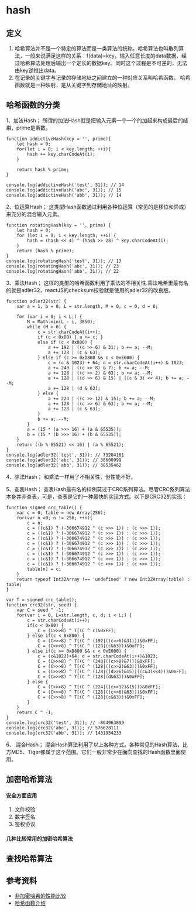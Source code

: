 # hash

## 定义
1. 哈希算法并不是一个特定的算法而是一类算法的统称。哈希算法也叫散列算法，一般来说满足这样的关系：f(data)=key，输入任意长度的data数据，经过哈希算法处理后输出一个定长的数据key。同时这个过程是不可逆的，无法由key逆推出data。
2. 在记录的关键字与记录的存储地址之间建立的一种对应关系叫哈希函数。
哈希函数就是一种映射，是从关键字到存储地址的映射。

## 哈希函数的分类
1、加法Hash；
所谓的加法Hash就是把输入元素一个一个的加起来构成最后的结果，prime是素数。
```
function addictiveHash(key = '', prime){
    let hash = 0;
    for(let i = 0; i < key.length; ++i){
        hash += key.charCodeAt(i);
    }
 
    return hash % prime;
}

console.log(addictiveHash('test', 31)); // 14
console.log(addictiveHash('abc', 31)); // 15
console.log(addictiveHash('abb', 31)); // 14
```

2、位运算Hash；
这类型Hash函数通过利用各种位运算（常见的是移位和异或）来充分的混合输入元素。
```
function rotatingHash(key = '', prime) {
    let hash = 0;
    for (let i = 0; i < key.length; ++i) {
        hash = (hash << 4) ^ (hash >> 28) ^ key.charCodeAt(i);
    }
    return (hash % prime);
}
console.log(rotatingHash('test', 31)); // 13
console.log(rotatingHash('abc', 31)); // 23
console.log(rotatingHash('abb', 31)); // 22
```

3、乘法Hash；
这样的类型的哈希函数利用了乘法的不相关性.乘法哈希里最有名的就是adler32，reactJS的checksum校验就是使用的adler32的改良版。

```
function adler32(str) {
    var a = 1, b = 0, L = str.length, M = 0, c = 0, d = 0;
 
    for (var i = 0; i < L;) {
        M = Math.min(L - i, 3850);
        while (M > 0) {
            c = str.charCodeAt(i++);
            if (c < 0x80) { a += c; }
            else if (c < 0x800) {
                a += 192 | ((c >> 6) & 31); b += a; --M;
                a += 128 | (c & 63);
            } else if (c >= 0xD800 && c < 0xE000) {
                c = (c & 1023) + 64; d = str.charCodeAt(i++) & 1023;
                a += 240 | ((c >> 8) & 7); b += a; --M;
                a += 128 | ((c >> 2) & 63); b += a; --M;
                a += 128 | ((d >> 6) & 15) | ((c & 3) << 4); b += a; --M;
                a += 128 | (d & 63);
            } else {
                a += 224 | ((c >> 12) & 15); b += a; --M;
                a += 128 | ((c >> 6) & 63); b += a; --M;
                a += 128 | (c & 63);
            }
            b += a; --M;
        }
        a = (15 * (a >>> 16) + (a & 65535));
        b = (15 * (b >>> 16) + (b & 65535));
    }
    return ((b % 65521) << 16) | (a % 65521);
}
console.log(adler32('test', 31)); // 73204161
console.log(adler32('abc', 31)); // 38600999
console.log(adler32('abb', 31)); // 38535462
```
 
4、除法Hash；
和乘法一样用了不相关性，但性能不好。

5、查表Hash；
查表Hash最有名的样例莫过于CRC系列算法。尽管CRC系列算法本身并非查表，可是，查表是它的一种最快的实现方式。以下是CRC32的实现：
```
function signed_crc_table() {
    var c = 0, table = new Array(256); 
    for(var n =0; n != 256; ++n){
        c = n;
        c = ((c&1) ? (-306674912 ^ (c >>> 1)) : (c >>> 1));
        c = ((c&1) ? (-306674912 ^ (c >>> 1)) : (c >>> 1));
        c = ((c&1) ? (-306674912 ^ (c >>> 1)) : (c >>> 1));
        c = ((c&1) ? (-306674912 ^ (c >>> 1)) : (c >>> 1));
        c = ((c&1) ? (-306674912 ^ (c >>> 1)) : (c >>> 1));
        c = ((c&1) ? (-306674912 ^ (c >>> 1)) : (c >>> 1));
        c = ((c&1) ? (-306674912 ^ (c >>> 1)) : (c >>> 1));
        c = ((c&1) ? (-306674912 ^ (c >>> 1)) : (c >>> 1));
        table[n] = c;
    }
    return typeof Int32Array !== 'undefined' ? new Int32Array(table) : table;
}
 
var T = signed_crc_table();
function crc32(str, seed) {
    var C = seed ^ -1;
    for(var i = 0, L=str.length, c, d; i < L;) {
        c = str.charCodeAt(i++);
        if(c < 0x80) {
            C = (C>>>8) ^ T[(C ^ c)&0xFF];
        } else if(c < 0x800) {
            C = (C>>>8) ^ T[(C ^ (192|((c>>6)&31)))&0xFF];
            C = (C>>>8) ^ T[(C ^ (128|(c&63)))&0xFF];
        } else if(c >= 0xD800 && c < 0xE000) {
            c = (c&1023)+64; d = str.charCodeAt(i++)&1023;
            C = (C>>>8) ^ T[(C ^ (240|((c>>8)&7)))&0xFF];
            C = (C>>>8) ^ T[(C ^ (128|((c>>2)&63)))&0xFF];
            C = (C>>>8) ^ T[(C ^ (128|((d>>6)&15)|((c&3)<<4)))&0xFF];
            C = (C>>>8) ^ T[(C ^ (128|(d&63)))&0xFF];
        } else {
            C = (C>>>8) ^ T[(C ^ (224|((c>>12)&15)))&0xFF];
            C = (C>>>8) ^ T[(C ^ (128|((c>>6)&63)))&0xFF];
            C = (C>>>8) ^ T[(C ^ (128|(c&63)))&0xFF];
        }
    }
    return C ^ -1;
}
console.log(crc32('test', 31)); // -804963899
console.log(crc32('abc', 31)); // 576628111
console.log(crc32('abb', 31)); // 1431934233
```

6、 混合Hash；
混合Hash算法利用了以上各种方式。各种常见的Hash算法，比方MD5、Tiger都属于这个范围。它们一般非常少在面向查找的Hash函数里面使用。

## 加密哈希算法
#### 安全方面应用
1. 文件校验
2. 数字签名
3. 鉴权协议

#### 几种比较常用的加密哈希算法

## 查找哈希算法


## 参考资料
* [非加密哈希的性能比较](http://aras-p.info/blog/2016/08/09/More-Hash-Function-Tests/)
* [哈希函数介绍](http://www.alloyteam.com/2017/05/hash-functions-introduction/)